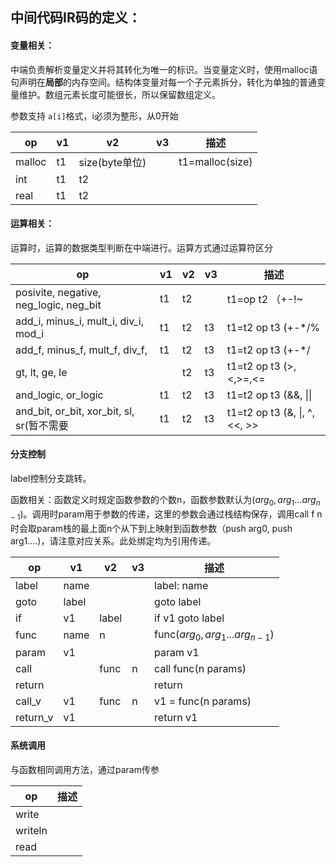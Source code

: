 ## 中间代码IR码的定义：

#### 变量相关：

中端负责解析变量定义并将其转化为唯一的标识。当变量定义时，使用malloc语句声明在**局部**的内存空间。结构体变量对每一个子元素拆分，转化为单独的普通变量维护。数组元素长度可能很长，所以保留数组定义。

参数支持 `a[i]`格式，i必须为整形，从0开始

| op        | v1   | v2             | v3               | 描述            |
| --------- | ---- | -------------- | ---------------- | --------------- |
| malloc    | t1   | size(byte单位) |                  | t1=malloc(size) |
| int       | t1   | t2             |                  |                 |
| real      | t1   | t2             |                  |                 |
#### 运算相关：

运算时，运算的数据类型判断在中端进行。运算方式通过运算符区分

| op                                        | v1   | v2   | v3   | 描述                           |
| ----------------------------------------- | ---- | ---- | ---- | ------------------------------ |
| posivite, negative, neg_logic, neg_bit    | t1   | t2   |      | t1=op t2 （+-!~                |
| add_i, minus_i, mult_i, div_i, mod_i      | t1   | t2   | t3   | t1=t2 op t3  (+-*/%            |
| add_f, minus_f, mult_f, div_f,            | t1   | t2   | t3   | t1=t2 op t3  (+-*/             |
| gt, lt, ge, le                            |      | t2   | t3   | t1=t2 op t3  (>,<,>=,<=        |
| and_logic, or_logic                       | t1   | t2   | t3   | t1=t2 op t3  (&&, \|\|         |
| and_bit, or_bit, xor_bit, sl, sr(暂不需要 | t1   | t2   | t3   | t1=t2 op t3  (&, \|, ^, <<, >> |

#### 分支控制

label控制分支跳转。

函数相关：函数定义时规定函数参数的个数n，函数参数默认为($arg_0,arg_1...arg_{n-1}$)。调用时param用于参数的传递，这里的参数会通过栈结构保存，调用call f n时会取param栈的最上面n个从下到上映射到函数参数（push arg0, push arg1....)，请注意对应关系。此处绑定均为引用传递。

| op       | v1    | v2    | v3   | 描述                            |
| -------- | ----- | ----- | ---- | ------------------------------- |
| label    | name  |       |      | label: name                     |
| goto     | label |       |      | goto label                      |
| if       | v1    | label |      | if v1 goto label                |
| func     | name  | n     |      | func($arg_0,arg_1...arg_{n-1}$) |
| param    | v1    |       |      | param v1                        |
| call     |       | func  | n    | call func(n params)             |
| return   |       |       |      | return                          |
| call_v   | v1    | func  | n    | v1 = func(n params)             |
| return_v | v1    |       |      | return v1                       |

#### 系统调用

与函数相同调用方法，通过param传参

| op      | 描述 |
| ------- | ---- |
| write   |      |
| writeln |      |
| read    |      |

